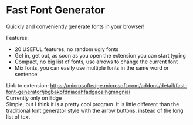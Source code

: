 # Fast Font Generator

Quickly and conveniently generate fonts in your browser! 

Features:
 - 20 USEFUL features, no random ugly fonts 
- Get in, get out, as soon as you open the extension you can start typing
- Compact, no big list of fonts, use arrows to change the current font  
- Mix fonts, you can easily use multiple fonts in the same word or sentence

Link to extension: https://microsoftedge.microsoft.com/addons/detail/fast-font-generator/jbgbakofdniaoahfadgaoalhgmngniai  
Currently only on Edge      
Simple, but I think it is a pretty cool program. It is little different than the traditional font generator style with the arrow buttons, instead of the long list of text 
